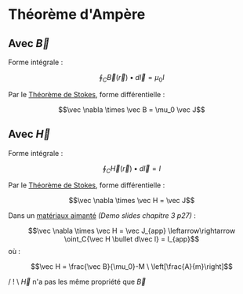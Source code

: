 # Théorème d'Ampère

## Avec $\vec B$

Forme intégrale :

$$\oint_C{\vec B(\vec r)\bullet d\vec l} = \mu_0 I$$

Par le [Théorème de Stokes](Notion/Théorème%20de%20Stokes.md), forme différentielle :

$$\vec \nabla \times \vec B = \mu_0 \vec J$$

## Avec $\vec H$

Forme intégrale :

$$\oint_C{\vec H(\vec r)\bullet d\vec l} = I$$

Par le [Théorème de Stokes](Notion/Théorème%20de%20Stokes.md), forme différentielle :

$$\vec \nabla \times \vec H = \vec J$$

Dans un [matériaux aimanté](Matériaux%20magnétique.md) *(Demo slides chapitre 3 p27)* :

$$\vec \nabla \times \vec H = \vec J_{app} \leftarrow\rightarrow \oint_C{\vec H \bullet d\vec l} = I_{app}$$
où : 

$$\vec H = \frac{\vec B}{\mu_0}-M \ \left[\frac{A}{m}\right]$$

/ ! \\ $\vec H$ n'a pas les même propriété que $\vec B$
